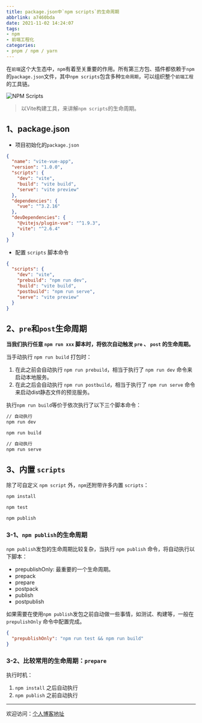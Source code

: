```yaml
---
title: package.json中`npm scripts`的生命周期
abbrlink: a7460bda
date: 2021-11-02 14:24:07
tags:
- npm
- 前端工程化
categories:
- pnpm / npm / yarn
---
```


在`前端`这个大生态中，`npm`有着至关重要的作用。所有第三方包、插件都依赖于`npm`的`package.json`文件，其中`npm scripts`包含多种`生命周期`，可以组织整个`前端工程`的工具链。

![NPM Scripts](https://tiven.cn/static/img/hourglass-time-hours-sand-preview-tOqBton_9Qy7cZsnLctFJ.jpg)

[//]: # (<!-- more -->)

> 以Vite构建工具，来讲解`npm scripts`的生命周期。

## 1、package.json

* 项目初始化的`package.json`

```json
{
  "name": "vite-vue-app",
  "version": "1.0.0",
  "scripts": {
    "dev": "vite",
    "build": "vite build",
    "serve": "vite preview"
  },
  "dependencies": {
    "vue": "^3.2.16"
  },
  "devDependencies": {
    "@vitejs/plugin-vue": "^1.9.3",
    "vite": "^2.6.4"
  }
}
```

* 配置 `scripts` 脚本命令

```json
{
  "scripts": {
    "dev": "vite",
    "prebuild": "npm run dev",
    "build": "vite build",
    "postbuild": "npm run serve",
    "serve": "vite preview"
  }
}
```

## 2、`pre`和`post`生命周期

**当我们执行任意 `npm run xxx` 脚本时，将依次自动触发 `pre` 、 `post` 的生命周期。**

当手动执行 `npm run build` 打包时：
1. 在此之前会自动执行 `npm run prebuild`，相当于执行了 `npm run dev` 命令来启动本地服务。
2. 在此之后会自动执行 `npm run postbuild`，相当于执行了 `npm run serve` 命令来启动dist静态文件的预览服务。

执行`npm run build`等价于依次执行了以下三个脚本命令：

```sh
// 自动执行
npm run dev

npm run build

// 自动执行
npm run serve
```

## 3、内置 `scripts`

除了可自定义 `npm script` 外，`npm`还附带许多内置 `scripts`：

```sh
npm install

npm test

npm publish
```

### 3-1、`npm publish`的生命周期

`npm publish`发包的生命周期比较复杂，当执行 `npm publish` 命令，将自动执行以下脚本：

- prepublishOnly: 最重要的一个生命周期。
- prepack
- prepare
- postpack
- publish
- postpublish

如果需要在使用`npm publish`发包之前自动做一些事情，如测试、构建等，一般在 `prepulishOnly` 命令中配置完成。

```json
{
  "prepublishOnly": "npm run test && npm run build"
}
```

### 3-2、比较常用的生命周期：`prepare`

执行时机：
1. `npm install` 之后自动执行
2. `npm publish` 之前自动执行

---

欢迎访问：[个人博客地址](https://tiven.cn/p/a7460bda/ "天問博客")



